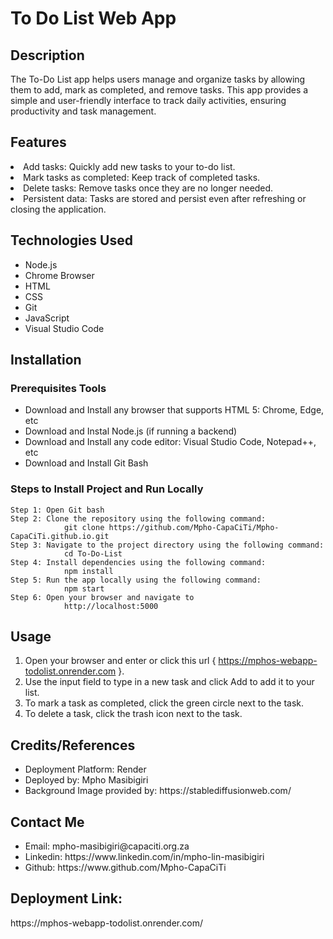 <h1>To Do List Web App</h1>
<h2>Description</h2>
The To-Do List app helps users manage and organize tasks by allowing them to add, mark as completed, and remove tasks. 
This app provides a simple and user-friendly interface to track daily activities, ensuring productivity and task management.

<h2>Features</h2>
<li>Add tasks: Quickly add new tasks to your to-do list.</li>
<li>Mark tasks as completed: Keep track of completed tasks.</li>
<li>Delete tasks: Remove tasks once they are no longer needed.</li>
<li>Persistent data: Tasks are stored and persist even after refreshing or closing the application.</li>

<h2>Technologies Used</h2>
<ul>
  <li>Node.js</li>
  <li>Chrome Browser</li>
  <li>HTML</li>
  <li>CSS</li>
  <li>Git</li>
  <li>JavaScript</li>
  <li>Visual Studio Code</li>
</ul>

<h2>Installation</h2>
<h3>Prerequisites Tools</h3>
<ul>
  <li>Download and Install any browser that supports HTML 5: Chrome, Edge, etc</li>
  <li>Download and Instal Node.js (if running a backend)</li>
  <li>Download and Install any code editor: Visual Studio Code, Notepad++, etc</li>
  <li>Download and Install Git Bash</li>
</ul>

<h3>Steps to Install Project and Run Locally</h3>
   
    Step 1: Open Git bash
    Step 2: Clone the repository using the following command: 
                git clone https://github.com/Mpho-CapaCiTi/Mpho-CapaCiTi.github.io.git
    Step 3: Navigate to the project directory using the following command: 
                cd To-Do-List
    Step 4: Install dependencies using the following command: 
                npm install
    Step 5: Run the app locally using the following command: 
                npm start
    Step 6: Open your browser and navigate to
                http://localhost:5000

<h2>Usage</h2>

  1. Open your browser and enter or click this url { https://mphos-webapp-todolist.onrender.com }.
  2. Use the input field to type in a new task and click Add to add it to your list.
  3. To mark a task as completed, click the green circle next to the task.
  4. To delete a task, click the trash icon next to the task.

 
<h2>Credits/References</h2>
<ul>
  <li>Deployment Platform: Render</li>
  <li>Deployed by: Mpho Masibigiri</li>
   <li>Background Image provided by: https://stablediffusionweb.com/</li>
</ul>

<h2>Contact Me</h2>
<ul>
  <li>Email: mpho-masibigiri@capaciti.org.za</li>
  <li>Linkedin: https://www.linkedin.com/in/mpho-lin-masibigiri</li>
  <li>Github: https://www.github.com/Mpho-CapaCiTi</li>
</ul>

<h2>Deployment Link:</h2> 
https://mphos-webapp-todolist.onrender.com/
